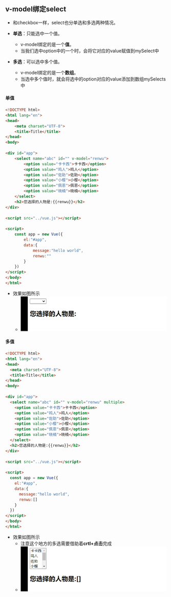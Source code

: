 ## v-model绑定select

- 和checkbox一样，select也分单选和多选两种情况。

- **单选**：只能选中一个值。
  - v-model绑定的是一个**值**。
  - 当我们选中option中的一个时，会将它对应的value赋值到mySelect中

- **多选**：可以选中多个值。
  - v-model绑定的是一个**数组**。
  - 当选中多个值时，就会将选中的option对应的value添加到数组mySelects中

#### 单值

```html
<!DOCTYPE html>
<html lang="en">
<head>
    <meta charset="UTF-8">
    <title>Title</title>
</head>
<body>

<div id="app">
    <select name="abc" id="" v-model="renwu">
        <option value="卡卡西">卡卡西</option>
        <option value="鸣人">鸣人</option>
        <option value="佐助">佐助</option>
        <option value="小樱">小樱</option>
        <option value="佩恩">佩恩</option>
        <option value="晓楠">晓楠</option>
    </select>
    <h2>您选择的人物是:{{renwu}}</h2>
</div>

<script src="../vue.js"></script>

<script>
    const app = new Vue({
        el:"#app",
        data:{
            message:"hello world",
            renwu:""
        }
    })
</script>
</body>
</html>
```

- 效果如图所示
  - ![动画29](image/动画29.gif)

#### 多值

```html
<!DOCTYPE html>
<html lang="en">
<head>
  <meta charset="UTF-8">
  <title>Title</title>
</head>
<body>

<div id="app">
  <select name="abc" id="" v-model="renwu" multiple>
    <option value="卡卡西">卡卡西</option>
    <option value="鸣人">鸣人</option>
    <option value="佐助">佐助</option>
    <option value="小樱">小樱</option>
    <option value="佩恩">佩恩</option>
    <option value="晓楠">晓楠</option>
  </select>
  <h2>您选择的人物是:{{renwu}}</h2>
</div>

<script src="../vue.js"></script>

<script>
  const app = new Vue({
    el:"#app",
    data:{
      message:"hello world",
      renwu:[]
    }
  })
</script>
</body>
</html>
```

- 效果如图所示
  - 注意这个地方的多选需要借助着**crtl+点击**完成
  - ![动画30](image/动画30.gif)